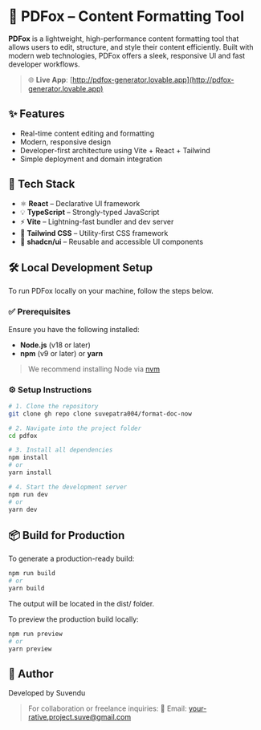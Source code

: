 # 🦊 PDFox – Content Formatting Tool

**PDFox** is a lightweight, high-performance content formatting tool that allows users to edit, structure, and style their content efficiently. Built with modern web technologies, PDFox offers a sleek, responsive UI and fast developer workflows.

> 🌐 **Live App**: [http://pdfox-generator.lovable.app](http://pdfox-generator.lovable.app)


## ✨ Features

- Real-time content editing and formatting
- Modern, responsive design
- Developer-first architecture using Vite + React + Tailwind
- Simple deployment and domain integration


## 🚀 Tech Stack

- ⚛️ **React** – Declarative UI framework
- 💡 **TypeScript** – Strongly-typed JavaScript
- ⚡ **Vite** – Lightning-fast bundler and dev server
- 💨 **Tailwind CSS** – Utility-first CSS framework
- 🎨 **shadcn/ui** – Reusable and accessible UI components


## 🛠 Local Development Setup

To run PDFox locally on your machine, follow the steps below.

### ✅ Prerequisites

Ensure you have the following installed:

- **Node.js** (v18 or later)  
- **npm** (v9 or later) or **yarn**

> We recommend installing Node via [nvm](https://github.com/nvm-sh/nvm#installing-and-updating)


### ⚙️ Setup Instructions

```bash
# 1. Clone the repository
git clone gh repo clone suvepatra004/format-doc-now

# 2. Navigate into the project folder
cd pdfox

# 3. Install all dependencies
npm install
# or
yarn install

# 4. Start the development server
npm run dev
# or
yarn dev
```

## 📦 Build for Production
To generate a production-ready build:

```bash
npm run build
# or
yarn build
```
The output will be located in the dist/ folder.

To preview the production build locally:

```bash
npm run preview
# or
yarn preview
```

## 👤 Author

Developed by Suvendu
>For collaboration or freelance inquiries:
>📧 Email: your-rative.project.suve@gmail.com
